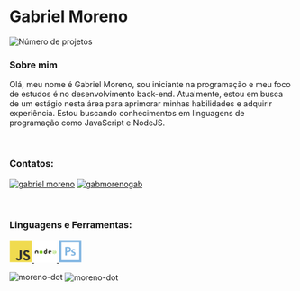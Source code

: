 # Gabriel Moreno

![Número de projetos](https://img.shields.io/badge/Projetos-5-blue?logo=github) 
### Sobre mim

Olá, meu nome é Gabriel Moreno, sou iniciante na programação e meu foco de estudos é no desenvolvimento back-end. Atualmente, estou em busca de um estágio nesta área para aprimorar minhas habilidades e adquirir experiência. Estou buscando conhecimentos em linguagens de programação como JavaScript e NodeJS.

<br>
<h3 align="left">Contatos:</h3>
<p align="left">
<a href="https://www.linkedin.com/in/jos%C3%A9-gabriel-moreno-martins-0156a520b/" target="blank"><img align="center" src="https://raw.githubusercontent.com/rahuldkjain/github-profile-readme-generator/master/src/images/icons/Social/linked-in-alt.svg" alt="gabriel moreno" height="30" width="40" /></a>
<a href="https://instagram.com/gabmorenogab" target="blank"><img align="center" src="https://raw.githubusercontent.com/rahuldkjain/github-profile-readme-generator/master/src/images/icons/Social/instagram.svg" alt="gabmorenogab" height="30" width="40" /></a>
</p>

<br>
<h3 align="left">Linguagens e Ferramentas:</h3> </a> <a href="https://developer.mozilla.org/en-US/docs/Web/JavaScript" target="_blank" rel="noreferrer"> <img src="https://raw.githubusercontent.com/devicons/devicon/master/icons/javascript/javascript-original.svg" alt="javascript" width="40" height="40"/> </a> <a href="https://nodejs.org" target="_blank" rel="noreferrer"> <img src="https://raw.githubusercontent.com/devicons/devicon/master/icons/nodejs/nodejs-original-wordmark.svg" alt="nodejs" width="40" height="40"/> </a> <a href="https://www.photoshop.com/en" target="_blank" rel="noreferrer"> <img src="https://raw.githubusercontent.com/devicons/devicon/master/icons/photoshop/photoshop-line.svg" alt="photoshop" width="40" height="40"/> </a> </p>

<p><img align="left" src="https://github-readme-stats.vercel.app/api/top-langs?username=moreno-dot&show_icons=true&locale=en&layout=compact" alt="moreno-dot" /></p>

<p>&nbsp;<img align="center" src="https://github-readme-stats.vercel.app/api?username=moreno-dot&show_icons=true&locale=en" alt="moreno-dot" /></p>


